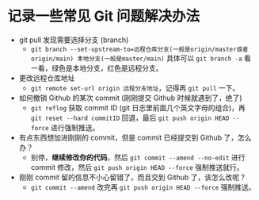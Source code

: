 # 记录一些常见 Git 问题解决办法
- git pull 发现需要选择分支 (branch)  
    - `git branch --set-upstream-to=远程仓库分支(一般是origin/master或者origin/main) 本地分支(一般是master/main)` 具体可以 `git branch -a` 看一看，绿色是本地分支，红色是远程分支。
- 更改远程仓库地址
    - `git remote set-url origin 远程分支地址`，记得再 `git pull` 一下。
-  如何撤销 Github 的某次 commit (刚刚提交 Github 时候就遇到了，绝了)
   - `git reflog` 获取 commit ID (git 日志里前面几个英文字母的组合)，再 `git reset --hard commitID` 回退，最后 `git push origin HEAD --force` 进行强制推送。
- 有点东西想加进刚刚的 commit，但是 commit 已经提交到 Github 了，怎么办？
    - 别停，**继续修改你的代码**，然后 `git commit --amend --no-edit` 进行 commit 修改，然后 `git push origin HEAD --force` 强制推送就行。
- 刚刚 commit 留的信息不小心留错了，而且交到 Github 了，该怎么改呢？
    - `git commit --amend` 改完再 `git push origin HEAD --force` 强制推送。